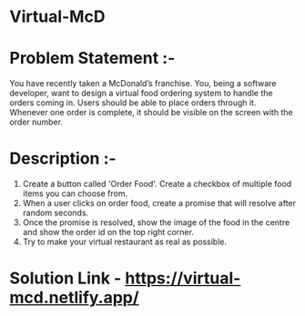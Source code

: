 # Virtual-McD

# Problem Statement :-

You have recently taken a McDonald’s franchise. You, being a software developer, want to design a virtual food ordering system to handle the orders coming in. Users should be able to place orders through it. Whenever one order is complete, it should be visible on the screen with the order number.

# Description :-

1. Create a button called 'Order Food'. Create a checkbox of multiple food items you can choose from.
2. When a user clicks on order food, create a promise that will resolve after random seconds.
3. Once the promise is resolved, show the image of the food in the centre and show the order id on the top right corner.
4. Try to make your virtual restaurant as real as possible.

# Solution Link - https://virtual-mcd.netlify.app/

